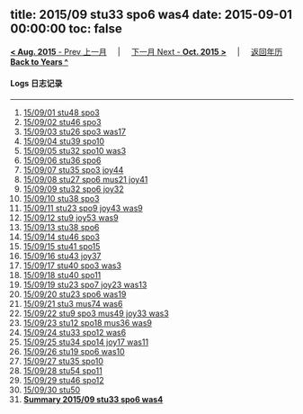 title: 2015/09 stu33 spo6 was4
date: 2015-09-01 00:00:00
toc: false
---
[**< Aug. 2015** - Prev 上一月](/lifelogs/2015/08/index.html) &nbsp; &nbsp; | &nbsp; &nbsp; [下一月 Next - **Oct. 2015 >**](/lifelogs/2015/10/index.html) &nbsp; &nbsp; |  &nbsp; &nbsp; [返回年历 **Back to Years ^**](/pages/lifelogs/)
<br/>
#### Logs 日志记录
---
1. [15/09/01 stu48 spo3](/lifelogs/2015/09/d01.html)
2. [15/09/02 stu46 spo3](/lifelogs/2015/09/d02.html)
3. [15/09/03 stu26 spo3 was17](/lifelogs/2015/09/d03.html)
4. [15/09/04 stu39 spo10](/lifelogs/2015/09/d04.html)
5. [15/09/05 stu32 spo10 was3](/lifelogs/2015/09/d05.html)
6. [15/09/06 stu36 spo6](/lifelogs/2015/09/d06.html)
7. [15/09/07 stu35 spo3 joy44](/lifelogs/2015/09/d07.html)
8. [15/09/08 stu27 spo6 mus21 joy41](/lifelogs/2015/09/d08.html)
9. [15/09/09 stu32 spo6 joy32](/lifelogs/2015/09/d09.html)
10. [15/09/10 stu38 spo3](/lifelogs/2015/09/d10.html)
11. [15/09/11 stu23 spo9 joy43 was9](/lifelogs/2015/09/d11.html)
12. [15/09/12 stu9 joy53 was9](/lifelogs/2015/09/d12.html)
13. [15/09/13 stu38 spo6](/lifelogs/2015/09/d13.html)
14. [15/09/14 stu46 spo3](/lifelogs/2015/09/d14.html)
15. [15/09/15 stu41 spo15](/lifelogs/2015/09/d15.html)
16. [15/09/16 stu43 joy37](/lifelogs/2015/09/d16.html)
17. [15/09/17 stu40 spo3 was3](/lifelogs/2015/09/d17.html)
18. [15/09/18 stu40 spo11](/lifelogs/2015/09/d18.html)
19. [15/09/19 stu23 spo7 joy23 was13](/lifelogs/2015/09/d19.html)
20. [15/09/20 stu23 spo6 was19](/lifelogs/2015/09/d20.html)
21. [15/09/21 stu3 mus74 was6](/lifelogs/2015/09/d21.html)
22. [15/09/22 stu9 spo3 mus49 joy33 was3](/lifelogs/2015/09/d22.html)
23. [15/09/23 stu12 spo18 mus36 was9](/lifelogs/2015/09/d23.html)
24. [15/09/24 stu33 spo12 was6](/lifelogs/2015/09/d24.html)
25. [15/09/25 stu34 spo14 joy17 was11](/lifelogs/2015/09/d25.html)
26. [15/09/26 stu19 spo6 was10](/lifelogs/2015/09/d26.html)
27. [15/09/27 stu35 spo10](/lifelogs/2015/09/d27.html)
28. [15/09/28 stu54 spo11](/lifelogs/2015/09/d28.html)
29. [15/09/29 stu46 spo12](/lifelogs/2015/09/d29.html)
30. [15/09/30 stu50](/lifelogs/2015/09/d30.html)
32. [**Summary 2015/09 stu33 spo6 was4**](/lifelogs/2015/09/time_stat.html)
